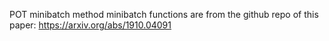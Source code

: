 POT minibatch method
minibatch functions are from the github repo of this paper: https://arxiv.org/abs/1910.04091
